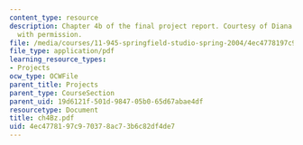 ```yaml
---
content_type: resource
description: Chapter 4b of the final project report. Courtesy of Diana Bernal. Used
  with permission.
file: /media/courses/11-945-springfield-studio-spring-2004/4ec4778197c970378ac73b6c82df4de7_ch4Bz.pdf
file_type: application/pdf
learning_resource_types:
- Projects
ocw_type: OCWFile
parent_title: Projects
parent_type: CourseSection
parent_uid: 19d6121f-501d-9847-05b0-65d67abae4df
resourcetype: Document
title: ch4Bz.pdf
uid: 4ec47781-97c9-7037-8ac7-3b6c82df4de7
---
```

